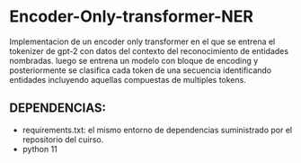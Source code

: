 # Encoder-Only-transformer-NER
Implementacion de un encoder only transformer en el que se entrena el tokenizer de gpt-2 con datos del contexto del reconocimiento de entidades nombradas. luego se entrena un modelo con bloque de encoding y posteriormente se clasifica cada token de una secuencia identificando entidades incluyendo aquellas compuestas de multiples tokens. 

## DEPENDENCIAS:
* requirements.txt: el mismo entorno de dependencias suministrado por el repositorio del cuirso. 
* python 11
